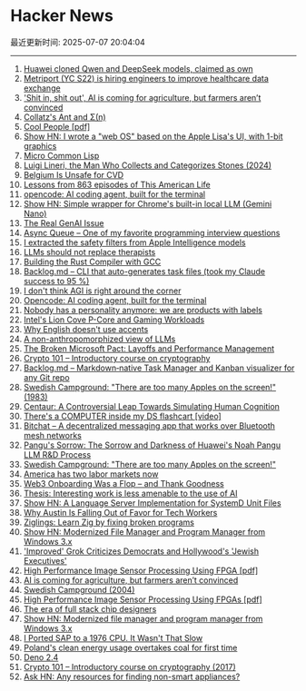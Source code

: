 # Hacker News

最近更新时间: 2025-07-07 20:04:04

--- 
1. [Huawei cloned Qwen and DeepSeek models, claimed as own](https://dilemmaworks.substack.com/p/whistleblower-huawei-cloned-and-renamed) 
2. [Metriport (YC S22) is hiring engineers to improve healthcare data exchange](https://www.ycombinator.com/companies/metriport/jobs/Rn2Je8M-software-engineer) 
3. ['Shit in, shit out', AI is coming for agriculture, but farmers aren’t convinced](https://theconversation.com/shit-in-shit-out-ai-is-coming-for-agriculture-but-farmers-arent-convinced-259997) 
4. [Collatz's Ant and Σ(n)](https://gbragafibra.github.io/2025/07/06/collatz_ant5.html) 
5. [Cool People [pdf]](https://www.apa.org/pubs/journals/releases/xge-xge0001799.pdf) 
6. [Show HN: I wrote a "web OS" based on the Apple Lisa's UI, with 1-bit graphics](https://alpha.lisagui.com/) 
7. [Micro Common Lisp](https://t3x.org/mcl/index.html) 
8. [Luigi Lineri, the Man Who Collects and Categorizes Stones (2024)](https://mossandfog.com/luigi-lineri-the-man-who-collects-and-categorizes-stones/) 
9. [Belgium Is Unsafe for CVD](https://floort.net/posts/belgium-unsafe-for-cvd/) 
10. [Lessons from 863 episodes of This American Life](https://indarktrees.com/misc/tal/) 
11. [opencode: AI coding agent, built for the terminal](https://github.com/sst/opencode) 
12. [Show HN: Simple wrapper for Chrome's built-in local LLM (Gemini Nano)](https://github.com/kstonekuan/simple-chromium-ai) 
13. [The Real GenAI Issue](https://www.tbray.org/ongoing/When/202x/2025/07/06/AI-Manifesto) 
14. [Async Queue – One of my favorite programming interview questions](https://davidgomes.com/async-queue-interview-ai/) 
15. [I extracted the safety filters from Apple Intelligence models](https://github.com/BlueFalconHD/apple_generative_model_safety_decrypted) 
16. [LLMs should not replace therapists](https://arxiv.org/abs/2504.18412) 
17. [Building the Rust Compiler with GCC](https://fractalfir.github.io/generated_html/cg_gcc_bootstrap.html) 
18. [Backlog.md – CLI that auto-generates task files (took my Claude success to 95 %)](https://github.com/MrLesk/Backlog.md) 
19. [I don't think AGI is right around the corner](https://www.dwarkesh.com/p/timelines-june-2025) 
20. [Opencode: AI coding agent, built for the terminal](https://github.com/sst/opencode) 
21. [Nobody has a personality anymore: we are products with labels](https://www.freyaindia.co.uk/p/nobody-has-a-personality-anymore) 
22. [Intel's Lion Cove P-Core and Gaming Workloads](https://chipsandcheese.com/p/intels-lion-cove-p-core-and-gaming) 
23. [Why English doesn't use accents](https://www.deadlanguagesociety.com/p/why-english-doesnt-use-accents) 
24. [A non-anthropomorphized view of LLMs](http://addxorrol.blogspot.com/2025/07/a-non-anthropomorphized-view-of-llms.html) 
25. [The Broken Microsoft Pact: Layoffs and Performance Management](https://danielsada.tech/blog/microsoft-pact/) 
26. [Crypto 101 – Introductory course on cryptography](https://www.crypto101.io/) 
27. [Backlog.md – Markdown‑native Task Manager and Kanban visualizer for any Git repo](https://github.com/MrLesk/Backlog.md) 
28. [Swedish Campground: "There are too many Apples on the screen!" (1983)](https://www.folklore.org/Swedish_Campground.html) 
29. [Centaur: A Controversial Leap Towards Simulating Human Cognition](https://insidescientific.com/centaur-a-controversial-leap-towards-simulating-human-cognition/) 
30. [There's a COMPUTER inside my DS flashcart [video]](https://www.youtube.com/watch?v=uq0pJmd7GAA) 
31. [Bitchat – A decentralized messaging app that works over Bluetooth mesh networks](https://github.com/jackjackbits/bitchat) 
32. [Pangu's Sorrow: The Sorrow and Darkness of Huawei's Noah Pangu LLM R&D Process](https://github.com/moonlightelite/True-Story-of-Pangu/blob/main/README.md) 
33. [Swedish Campground: "There are too many Apples on the screen!"](https://www.folklore.org/Swedish_Campground.html) 
34. [America has two labor markets now](https://www.axios.com/2025/07/06/unemployment-job-market-education-health-care) 
35. [Web3 Onboarding Was a Flop – and Thank Goodness](https://tomhadley.link/blog/web3-onboarding-flop) 
36. [Thesis: Interesting work is less amenable to the use of AI](https://remark.ing/rob/rob/Thesis-interesting-work-ie) 
37. [Show HN: A Language Server Implementation for SystemD Unit Files](https://github.com/JFryy/systemd-lsp) 
38. [Why Austin Is Falling Out of Favor for Tech Workers](https://www.wsj.com/podcasts/tech-news-briefing/why-austin-is-falling-out-of-favor-for-tech-workers/8bc9e026-76ef-46c8-933e-ec6901b3eb38) 
39. [Ziglings: Learn Zig by fixing broken programs](https://codeberg.org/ziglings/exercises) 
40. [Show HN: Modernized File Manager and Program Manager from Windows 3.x](https://github.com/brianluft/heirloom) 
41. ['Improved' Grok Criticizes Democrats and Hollywood's 'Jewish Executives'](https://techcrunch.com/2025/07/06/improved-grok-criticizes-democrats-and-hollywoods-jewish-executives/) 
42. [High Performance Image Sensor Processing Using FPGA [pdf]](https://oda.uni-obuda.hu/bitstream/handle/20.500.14044/10350/Gabor_S_Becker_ertekezes.pdf) 
43. [AI is coming for agriculture, but farmers aren’t convinced](https://theconversation.com/shit-in-shit-out-ai-is-coming-for-agriculture-but-farmers-arent-convinced-259997) 
44. [Swedish Campground (2004)](https://www.folklore.org/Swedish_Campground.html) 
45. [High Performance Image Sensor Processing Using FPGAs [pdf]](https://oda.uni-obuda.hu/bitstream/handle/20.500.14044/10350/Gabor_S_Becker_ertekezes.pdf) 
46. [The era of full stack chip designers](https://chipinsights.substack.com/p/the-era-of-full-stack-chip-designers) 
47. [Show HN: Modernized file manager and program manager from Windows 3.x](https://github.com/brianluft/heirloom) 
48. [I Ported SAP to a 1976 CPU. It Wasn't That Slow](https://github.com/oisee/zvdb-z80/blob/master/ZVDB-Z80-ABAP.md) 
49. [Poland's clean energy usage overtakes coal for first time](https://www.ft.com/content/ae920241-597e-49d9-a4b9-bfdfa9deabb6) 
50. [Deno 2.4](https://deno.com/blog/v2.4) 
51. [Crypto 101 – Introductory course on cryptography (2017)](https://www.crypto101.io/) 
52. [Ask HN: Any resources for finding non-smart appliances?](https://news.ycombinator.com/item?id=44488810) 
